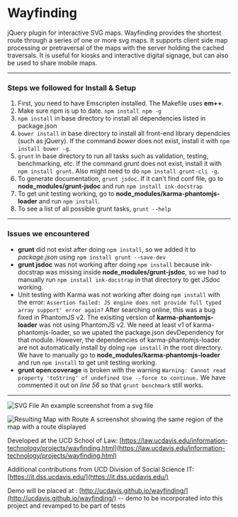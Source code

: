 Wayfinding
==========

jQuery plugin for interactive SVG maps. Wayfinding provides the shortest route through a series of one or more svg maps. It supports client side map processing or pretraversal of the maps with the server holding the cached traversals. It is useful for kiosks and interactive digital signage, but can also be used to share mobile maps.

---
### Steps we followed for Install & Setup
1. First, you need to have Emscripten installed. The Makefile uses **em++**.
2. Make sure npm is up to date. `npm install npm -g`
3. `npm install` in base directory to install all dependencies listed in
package.json
4. `bower install` in base directory to install all front-end library dependcies
(such as jQuery). If the command *bower* does not exist, install it with `npm
install bower -g`.
5. `grunt` in base directory to run all tasks such as validation, testing,
benchmarking, etc. If the command *grunt* does not exist, install it with `npm
install grunt`. Also might need to do `npm install grunt-cli -g`.
6. To generate documentation, `grunt jsdoc`. If it can't find conf file, go
to **node\_modules/grunt-jsdoc** and run `npm install ink-docstrap`
7. To get unit testing working, go to
**node\_modules/karma-phantomjs-loader** and run `npm install`. 
8. To see a list of all possible grunt tasks, `grunt --help`

---
### Issues we encountered
* **grunt** did not exist after doing `npm install`, so we added it to
  *package.json* using `npm install grunt --save-dev`
* **grunt jsdoc** was not working after doing `npm install` because ink-docstrap
was missing inside **node\_modules/grunt-jsdoc**, so we had to manually run `npm
install ink-docstrap` in that directory to get JSdoc working.
* Unit testing with Karma was not working after doing `npm install` with the
  error: 
  `
  Assertion failed: JS engine does not provide full typed array support' error
  again?
  `
  After searching online, this was a bug fixed in PhantomJS v2. The exisiting
  version of **karma-phantomjs-loader** was not using PhantomJS v2. We need at
  least v1 of karma-phantomjs-loader, so we upated the package.json
  devDependency for that module. 
  However, the dependencies of karma-phantomjs-loader are not automatically
  install by doing `npm install` in the root directory. We have to manually go
  to **node\_modules/karma-phantomjs-loader** and run `npm install` to get unit
  testing working.
* **grunt open:coverage** is broken with the warning
  `
  Warning: Cannot read property 'toString' of undefined Use --force to continue.
  `
  We have commented it out on *line 56* so that `grunt benchmark` still works.

___
![SVG File](http://i.imgur.com/Em7Lb5Z.jpg)
An example screenshot from a svg file

![Resulting Map with Route](http://i.imgur.com/EcwTNr4.jpg)
A screenshot showing the same region of the map with a route displayed

Developed at the UCD School of Law: [https://law.ucdavis.edu/information-technology/projects/wayfinding.html](https://law.ucdavis.edu/information-technology/projects/wayfinding.html)

Additional contributions from UCD Division of Social Science IT: [https://it.dss.ucdavis.edu/](https://it.dss.ucdavis.edu/)

Demo will be placed at : [http://ucdavis.github.io/wayfinding/](http://ucdavis.github.io/wayfinding/) -- demo to be incorporated into this project and revamped to be part of tests
